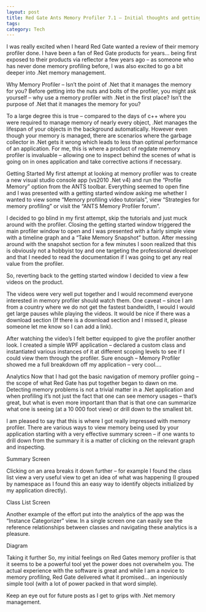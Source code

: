 ```yaml
---
layout: post
title: Red Gate Ants Memory Profiler 7.1 – Initial thoughts and getting started
tags: 
category: Tech
---
```

I was really excited when I heard Red Gate wanted a review of their memory profiler done. I have been a fan of Red Gate products for years… being first exposed to their products via reflector a few years ago – as someone who has never done memory profiling before, I was also excited to go a bit deeper into .Net memory management.

Why Memory Profiler – Isn’t the point of .Net that it manages the memory for you?
Before getting into the nuts and bolts of the profiler, you might ask yourself – why use a memory profiler with .Net in the first place? Isn’t the purpose of .Net that it manages the memory for you?

To a large degree this is true – compared to the days of c++ where you were required to manage memory of nearly every object, .Net manages the lifespan of your objects in the background automatically. However even though your memory is managed, there are scenarios where the garbage collector in .Net gets it wrong which leads to less than optimal performance of an application. For me, this is where a product of regdate memory profiler is invaluable – allowing one to inspect behind the scenes of what is going on in ones application and take corrective actions if necessary.

Getting Started
My first attempt at looking at memory profiler was to create a new visual studio console app (vs2010 .Net v4) and run the “Profile Memory” option from the ANTS toolbar. Everything seemed to open fine and I was presented with a getting started window asking me whether I wanted to view some “Memory profiling video tutorials”, view “Strategies for memory profiling” or visit the “ANTS Memory Profiler forum”.

I decided to go blind in my first attempt, skip the tutorials and just muck around with the profiler. Closing the getting started window triggered the main profiler window to open and I was presented with a fairly simple view with a timeline graph and a “Take Memory Snapshot” button. After messing around with the snapshot section for a few minutes I soon realized that this is obviously not a hobbyist toy and one targeting the professional developer and that I needed to read the documentation if I was going to get any real value from the profiler.

So, reverting back to the getting started window I decided to view a few videos on the product.

The videos were very well put together and I would recommend everyone interested in memory profiler should watch them. One caveat – since I am from a country where we do not get the fastest bandwidth, I would I would get large pauses while playing the videos. It would be nice if there was a download section (If there is a download section and I missed it, please someone let me know so I can add a link).

After watching the video’s I felt better equipped to give the profiler another look. I created a simple WPF application – declared a custom class and instantiated various instances of it at different scoping levels to see if I could view them through the profiler. Sure enough – Memory Profiler showed me a full breakdown off my application – very cool….

Analytics
Now that I had got the basic navigation of memory profiler going – the scope of what Red Gate has put together began to dawn on me. Detecting memory problems is not a trivial matter in a .Net application and when profiling it’s not just the fact that one can see memory usages – that’s great, but what is even more important than that is that one can summarize what one is seeing (at a 10 000 foot view) or drill down to the smallest bit.

I am pleased to say that this is where I got really impressed with memory profiler. There are various ways to view memory being used by your application starting with a very effective summary screen – if one wants to drill down from the summary it is a matter of clicking on the relevant graph and inspecting.

Summary Screen

Clicking on an area breaks it down further – for example I found the class list view a very useful view to get an idea of what was happening (I grouped by namespace as I found this an easy way to identify objects initialized by my application directly).

Class List Screen

Another example of the effort put into the analytics of the app was the “Instance Categorizer” view. In a single screen one can easily see the reference relationships between classes and navigating these analytics is a pleasure.

Diagram

Taking it further
So, my initial feelings on Red Gates memory profiler is that it seems to be a powerful tool yet the power does not overwhelm you. The actual experience with the software is great and while I am a novice to memory profiling, Red Gate delivered what it promised… an ingeniously simple tool (with a lot of power packed in that word simple).

Keep an eye out for future posts as I get to grips with .Net memory management.